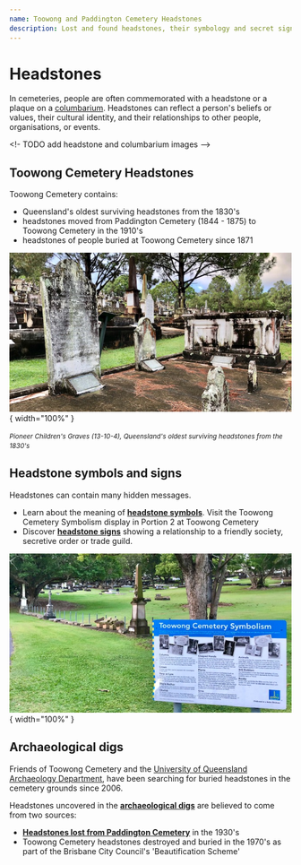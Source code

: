 ```yaml
---
name: Toowong and Paddington Cemetery Headstones
description: Lost and found headstones, their symbology and secret signs
---
```


# Headstones

In cemeteries, people are often commemorated with a headstone or a plaque on a [columbarium](https://en.wikipedia.org/wiki/Columbarium). Headstones can reflect a person's beliefs or values, their cultural identity, and their relationships to other people, organisations, or events.

<!- TODO add headstone and columbarium images -->

## Toowong Cemetery Headstones 

Toowong Cemetery contains:

- Queensland's oldest surviving headstones from the 1830's
- headstones moved from Paddington Cemetery (1844 - 1875) to Toowong Cemetery in the 1910's
- headstones of people buried at Toowong Cemetery since 1871 

<!-- Show below memorable memorials not in BCC self-guided walks (photos of ralston, mayne, oldest ) -->

![Pioneer Children's Graves at Toowong Cemetery](../assets/pioneer-childrens-graves-13-10-4.jpg){ width="100%" }

*<small>Pioneer Children's Graves (13-10-4), Queensland's oldest surviving headstones from the 1830's </small>*


## Headstone symbols and signs

Headstones can contain many hidden messages. 

- Learn about the meaning of **[headstone symbols](symbols.md)**. Visit the Toowong Cemetery Symbolism display in Portion 2 at Toowong Cemetery
- Discover **[headstone signs](signs.md)** showing a relationship to a friendly society, secretive order or trade guild.

![Headstone Symbolism Display](../assets/symbolism-display.jpg){ width="100%" }


## Archaeological digs

Friends of Toowong Cemetery and the [University of Queensland Archaeology Department](https://social-science.uq.edu.au/undergraduate/archaeology), have been searching for buried headstones in the cemetery grounds since 2006. 

Headstones uncovered in the **[archaeological digs](archaeological-digs.md)** are believed to come from two sources: 

- **[Headstones lost from Paddington Cemetery](moved-paddington-headstones.md)** in the 1930's 
- Toowong Cemetery headstones destroyed and buried in the 1970's as part of the Brisbane City Council's 'Beautification Scheme'
